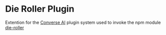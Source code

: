 # Die Roller Plugin

Extention for the [Converse AI](http://www.converse.ai/) plugin system used to invoke the npm module [die-roller](https://www.npmjs.com/package/die-roller)